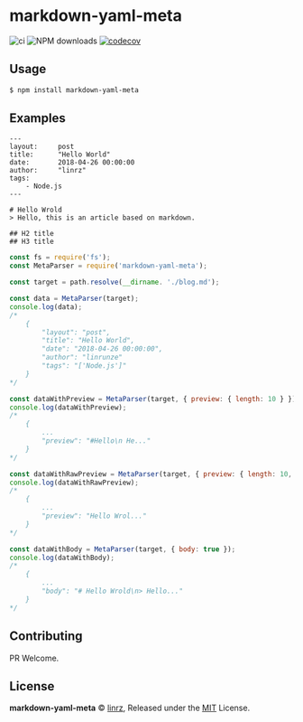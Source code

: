 # markdown-yaml-meta
![ci](https://travis-ci.org/linrz/markdown-yaml-meta.svg?branch=master)   ![NPM downloads](https://img.shields.io/npm/dt/markdown-yaml-meta.svg)    [![codecov](https://codecov.io/gh/linrz/markdown-yaml-meta/branch/master/graph/badge.svg)](https://codecov.io/gh/linrz/markdown-yaml-meta)
## Usage
```sh
$ npm install markdown-yaml-meta
```
## Examples
```
---
layout:     post
title:      "Hello World"
date:       2018-04-26 00:00:00
author:     "linrz"
tags:
    - Node.js
---

# Hello Wrold
> Hello, this is an article based on markdown.

## H2 title
## H3 title

```
```js
const fs = require('fs');
const MetaParser = require('markdown-yaml-meta');

const target = path.resolve(__dirname. './blog.md');

const data = MetaParser(target);
console.log(data);
/*
    {
        "layout": "post",
        "title": "Hello World",
        "date": "2018-04-26 00:00:00",
        "author": "linrunze"
        "tags": "['Node.js']"
    }
*/

const dataWithPreview = MetaParser(target, { preview: { length: 10 } });
console.log(dataWithPreview);
/*
    {
        ...
        "preview": "#Hello\n He..."
    }
*/

const dataWithRawPreview = MetaParser(target, { preview: { length: 10, raw: true } });
console.log(dataWithRawPreview);
/*
    {
        ...
        "preview": "Hello Wrol..."
    }
*/

const dataWithBody = MetaParser(target, { body: true });
console.log(dataWithBody);
/*
    {
        ...
        "body": "# Hello Wrold\n> Hello..."
    }
*/
```

## Contributing
PR Welcome.

## License
**markdown-yaml-meta** © [linrz](https://github.com/linrz), Released under the [MIT](./LICENSE) License.